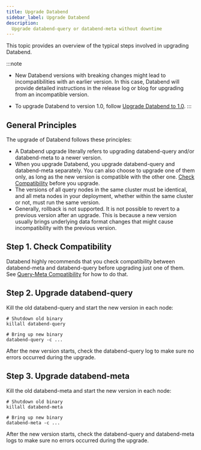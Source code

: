 ```yaml
---
title: Upgrade Databend
sidebar_label: Upgrade Databend
description:
  Upgrade databend-query or databend-meta without downtime
---
```


This topic provides an overview of the typical steps involved in upgrading Databend.

:::note
- New Databend versions with breaking changes might lead to incompatibilities with an earlier version. In this case, Databend will provide detailed instructions in the release log or blog for upgrading from an incompatible version.

- To upgrade Databend to version 1.0, follow [Upgrade Databend to 1.0](90-upgrade-1.0.md).
:::

## General Principles

The upgrade of Databend follows these principles:

- A Databend upgrade literally refers to upgrading databend-query and/or databend-meta to a newer version.
- When you upgrade Databend, you upgrade databend-query and databend-meta separately. You can also choose to upgrade one of them only, as long as the new version is compatible with the other one. [Check Compatibility](#check-compatibility) before you upgrade.
- The versions of all query nodes in the same cluster must be identical, and all meta nodes in your deployment, whether within the same cluster or not, must run the same version.
- Generally, rollback is not supported. It is not possible to revert to a previous version after an upgrade. This is because a new version usually brings underlying data format changes that might cause incompatibility with the previous version.

## Step 1. Check Compatibility

Databend highly recommends that you check compatibility between databend-meta and databend-query before upgrading just one of them. See [Query-Meta Compatibility](10-compatibility.md) for how to do that.

## Step 2. Upgrade databend-query

Kill the old databend-query and start the new version in each node:

```shell
# Shutdown old binary
killall databend-query

# Bring up new binary
databend-query -c ...
```
After the new version starts, check the databend-query log to make sure no errors occurred during the upgrade.

## Step 3. Upgrade databend-meta

Kill the old databend-meta and start the new version in each node:

```shell
# Shutdown old binary
killall databend-meta

# Bring up new binary
databend-meta -c ...
```
After the new version starts, check the databend-query and databend-meta logs to make sure no errors occurred during the upgrade.